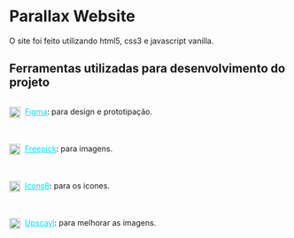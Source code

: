 # Parallax Website
O site foi feito utilizando html5, css3 e javascript vanilla.

## Ferramentas utilizadas para desenvolvimento do projeto
<div style="display: flex; flex-direction: column; margin-bottom: 1.2rem;"><p style="display: flex;"><img src="https://static-00.iconduck.com/assets.00/figma-icon-2048x2048-lvgft610.png" style="width: 20px; height: 20px; margin-right: 0.5rem;"><a href="https://www.figma.com/pt-br/" title="Figma" style="color: #0df; cursor: pointer; font-weigth: bold;">Figma</a>: para design e prototipação.</p></div>

<div style="display: flex; flex-direction: column; margin-bottom: 1.2rem;"><p style="display: flex;"><img src="https://cdn-teams-slug.flaticon.com/freepik.jpg" style="width: 20px; height: 20px; margin-right: 0.5rem;"><a href="https://br.freepik.com/" title="Freepick" style="color: #0df; cursor: pointer; font-weigth: bold;">Freepick</a>: para imagens.</p></div>

<div style="display: flex; flex-direction: column; margin-bottom: 1.2rem;"><p style="display: flex;"><img src="https://encrypted-tbn0.gstatic.com/images?q=tbn:ANd9GcRi9N3uKaUV5CRCvoZ0qP8eVKwniwK6DKqBBw&s" style="width: 20px; height: 20px; margin-right: 0.5rem;"><a href="https://icons8.com.br/" title="Icons8" style="color: #0df; cursor: pointer; font-weigth: bold;">Icons8</a>: para os icones.</p></div>

<div style="display: flex; flex-direction: column; margin-bottom: 1.2rem;"><p style="display: flex;"><img src="https://mintlify.s3-us-west-1.amazonaws.com/upscayl/logo/logo.svg" style="width: 20px; height: 20px; margin-right: 0.5rem;"><a href="https://upscayl.org/" title="Upscayl" style="color: #0df; cursor: pointer; font-weigth: bold;">Upscayl</a>: para melhorar as imagens.</p></div>
